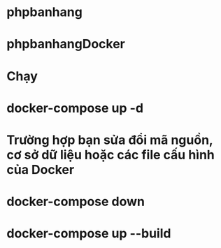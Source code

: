 # phpbanhang
# phpbanhangDocker 
# Chạy
# docker-compose up -d 
# Trường hợp bạn sửa đổi mã nguồn, cơ sở dữ liệu hoặc các file cấu hình của Docker
# docker-compose down 
# docker-compose up --build
